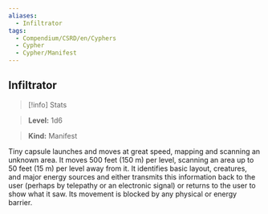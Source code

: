 ```yaml
---
aliases:
  - Infiltrator
tags:
  - Compendium/CSRD/en/Cyphers
  - Cypher
  - Cypher/Manifest
---
```

  
    
## Infiltrator    
>[!info] Stats    
> **Level:** 1d6    
> **Kind:** Manifest  
    
Tiny capsule launches and moves at great speed, mapping and scanning an unknown area. It moves 500 feet (150 m) per level, scanning an area up to 50 feet (15 m) per level away from it. It identifies basic layout, creatures, and major energy sources and either transmits this information back to the user (perhaps by telepathy or an electronic signal) or returns to the user to show what it saw. Its movement is blocked by any physical or energy barrier.